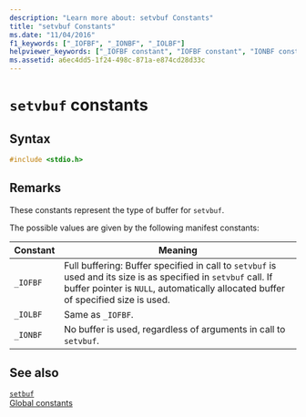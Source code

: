 ```yaml
---
description: "Learn more about: setvbuf Constants"
title: "setvbuf Constants"
ms.date: "11/04/2016"
f1_keywords: ["_IOFBF", "_IONBF", "_IOLBF"]
helpviewer_keywords: ["_IOFBF constant", "IOFBF constant", "IONBF constant", "_IOLBF constant", "IOLBF constant", "_IONBF constant"]
ms.assetid: a6ec4dd5-1f24-498c-871a-e874cd28d33c
---
```

# `setvbuf` constants

## Syntax

```C
#include <stdio.h>
```

## Remarks

These constants represent the type of buffer for `setvbuf`.

The possible values are given by the following manifest constants:

| Constant | Meaning |
|---|---|
| `_IOFBF` | Full buffering: Buffer specified in call to `setvbuf` is used and its size is as specified in `setvbuf` call. If buffer pointer is `NULL`, automatically allocated buffer of specified size is used. |
| `_IOLBF` | Same as `_IOFBF`. |
| `_IONBF` | No buffer is used, regardless of arguments in call to `setvbuf`. |

## See also

[`setbuf`](./reference/setbuf.md)\
[Global constants](./global-constants.md)
